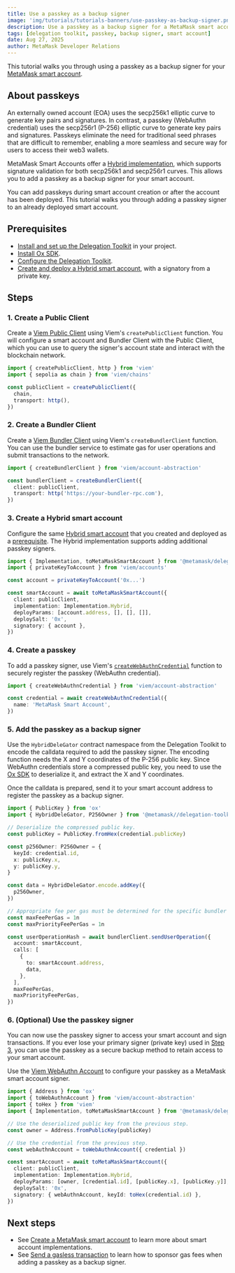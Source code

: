 ```yaml
---
title: Use a passkey as a backup signer
image: 'img/tutorials/tutorials-banners/use-passkey-as-backup-signer.png'
description: Use a passkey as a backup signer for a MetaMask smart account.
tags: [delegation toolkit, passkey, backup signer, smart account]
date: Aug 27, 2025
author: MetaMask Developer Relations
---
```


This tutorial walks you through using a passkey as a backup signer for your [MetaMask smart account](/delegation-toolkit/concepts/smart-accounts).

## About passkeys

An externally owned account (EOA) uses the secp256k1 elliptic curve to generate key pairs and signatures.
In contrast, a passkey (WebAuthn credential) uses the secp256r1 (P-256) elliptic curve to generate key pairs and signatures.
Passkeys eliminate the need for traditional seed phrases that are difficult to remember, enabling a more seamless and secure way for users to access their web3 wallets.

MetaMask Smart Accounts offer a [Hybrid implementation](/delegation-toolkit/concepts/smart-accounts/#hybrid-smart-account), which supports signature validation for both secp256k1 and secp256r1 curves.
This allows you to add a passkey as a backup signer for your smart account.

You can add passkeys during smart account creation or after the account has been deployed.
This tutorial walks you through adding a passkey signer to an already deployed smart account.

## Prerequisites

- [Install and set up the Delegation Toolkit](/delegation-toolkit/get-started/install) in your project.
- [Install Ox SDK](https://oxlib.sh/#installation).
- [Configure the Delegation Toolkit](/delegation-toolkit/development/guides/configure).
- [Create and deploy a Hybrid smart account,](/delegation-toolkit/development/guides/smart-accounts/create-smart-account) with a signatory from a private key.

## Steps

### 1. Create a Public Client

Create a [Viem Public Client](https://viem.sh/docs/clients/public) using Viem's `createPublicClient` function.
You will configure a smart account and Bundler Client with the Public Client, which you can use to query the signer's account state and interact with the blockchain network.

```typescript
import { createPublicClient, http } from 'viem'
import { sepolia as chain } from 'viem/chains'

const publicClient = createPublicClient({
  chain,
  transport: http(),
})
```

### 2. Create a Bundler Client

Create a [Viem Bundler Client](https://viem.sh/account-abstraction/clients/bundler) using Viem's `createBundlerClient` function.
You can use the bundler service to estimate gas for user operations and submit transactions to the network.

```typescript
import { createBundlerClient } from 'viem/account-abstraction'

const bundlerClient = createBundlerClient({
  client: publicClient,
  transport: http('https://your-bundler-rpc.com'),
})
```

### 3. Create a Hybrid smart account

Configure the same [Hybrid smart account](/delegation-toolkit/development/guides/smart-accounts/create-smart-account/#create-a-hybrid-smart-account) that you created and deployed as a [prerequisite](#prerequisites).
The Hybrid implementation supports adding additional passkey signers.

```typescript
import { Implementation, toMetaMaskSmartAccount } from '@metamask/delegation-toolkit'
import { privateKeyToAccount } from 'viem/accounts'

const account = privateKeyToAccount('0x...')

const smartAccount = await toMetaMaskSmartAccount({
  client: publicClient,
  implementation: Implementation.Hybrid,
  deployParams: [account.address, [], [], []],
  deploySalt: '0x',
  signatory: { account },
})
```

### 4. Create a passkey

To add a passkey signer, use Viem's [`createWebAuthnCredential`](https://viem.sh/account-abstraction/accounts/webauthn/createWebAuthnCredential) function to securely register the passkey (WebAuthn credential).

```ts
import { createWebAuthnCredential } from 'viem/account-abstraction'

const credential = await createWebAuthnCredential({
  name: 'MetaMask Smart Account',
})
```

### 5. Add the passkey as a backup signer

Use the `HybridDeleGator` contract namespace from the Delegation Toolkit to encode the calldata required to add the passkey signer.
The encoding function needs the X and Y coordinates of the P-256 public key.
Since WebAuthn credentials store a compressed public key, you need to use the [Ox SDK](https://oxlib.sh/#installation) to deserialize it, and extract the X and Y coordinates.

Once the calldata is prepared, send it to your smart account address to register the passkey as a backup signer.

```ts
import { PublicKey } from 'ox'
import { HybridDeleGator, P256Owner } from '@metamask//delegation-toolkit/contracts'

// Deserialize the compressed public key.
const publicKey = PublicKey.fromHex(credential.publicKey)

const p256Owner: P256Owner = {
  keyId: credential.id,
  x: publicKey.x,
  y: publicKey.y,
}

const data = HybridDeleGator.encode.addKey({
  p256Owner,
})

// Appropriate fee per gas must be determined for the specific bundler being used.
const maxFeePerGas = 1n
const maxPriorityFeePerGas = 1n

const userOperationHash = await bundlerClient.sendUserOperation({
  account: smartAccount,
  calls: [
    {
      to: smartAccount.address,
      data,
    },
  ],
  maxFeePerGas,
  maxPriorityFeePerGas,
})
```

### 6. (Optional) Use the passkey signer

You can now use the passkey signer to access your smart account and sign transactions.
If you ever lose your primary signer (private key) used in [Step 3](#3-create-a-hybrid-smart-account), you can use the passkey as a secure backup method to retain access to your smart account.

Use the [Viem WebAuthn Account](https://viem.sh/account-abstraction/accounts/webauthn) to configure your passkey as a MetaMask smart account signer.

```ts
import { Address } from 'ox'
import { toWebAuthnAccount } from 'viem/account-abstraction'
import { toHex } from 'viem'
import { Implementation, toMetaMaskSmartAccount } from '@metamask/delegation-toolkit'

// Use the deserialized public key from the previous step.
const owner = Address.fromPublicKey(publicKey)

// Use the credential from the previous step.
const webAuthnAccount = toWebAuthnAccount({ credential })

const smartAccount = await toMetaMaskSmartAccount({
  client: publicClient,
  implementation: Implementation.Hybrid,
  deployParams: [owner, [credential.id], [publicKey.x], [publicKey.y]],
  deploySalt: '0x',
  signatory: { webAuthnAccount, keyId: toHex(credential.id) },
})
```

## Next steps

- See [Create a MetaMask smart account](/delegation-toolkit/guides/smart-accounts/create-smart-account) to learn more about smart account implementations.
- See [Send a gasless transaction](/delegation-toolkit/guides/smart-accounts/send-gasless-transaction) to learn how to sponsor gas fees when adding a passkey as a backup signer.
